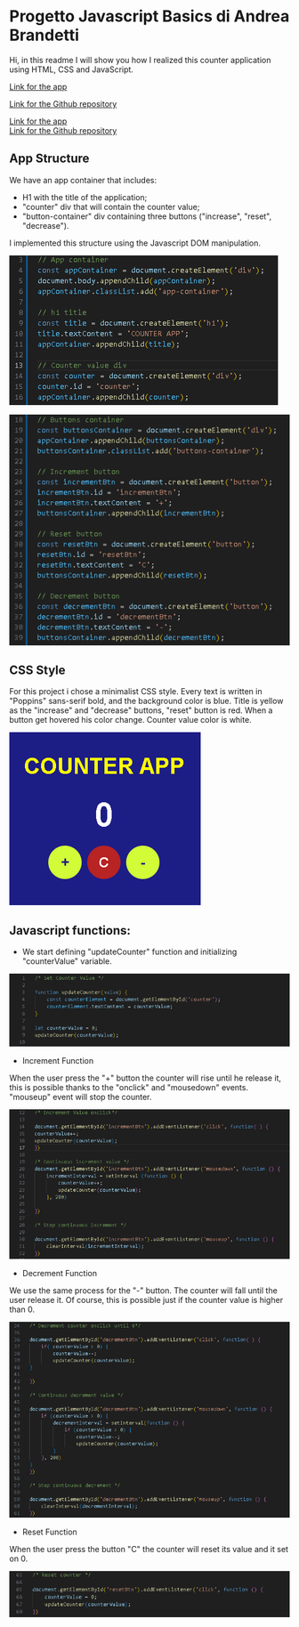 # Progetto Javascript Basics di Andrea Brandetti

Hi, in this readme I will show you how I realized this counter application using HTML, CSS and JavaScript.

[Link for the app](https://brandijsen.github.io/Progetto-JS-BASICS-di-Andrea-Brandetti/)

[Link for the Github repository](https://github.com/brandijsen/Progetto-JS-BASICS-di-Andrea-Brandetti)

<a href="https://brandijsen.github.io/Progetto-JS-BASICS-di-Andrea-Brandetti/" target="_blank">Link for the app</a>
<br>
<a href="https://github.com/brandijsen/Progetto-JS-BASICS-di-Andrea-Brandetti" target="_blank">Link for the Github repository</a>

## App Structure

We have an app container that includes:

- H1 with the title of the application;
- "counter" div that will contain the counter value;
- "button-container" div containing three buttons ("increase", "reset", "decrease").

I implemented this structure using the Javascript DOM manipulation.

![Test Image](./assets/images/structure1.png)

![Test Image](./assets/images/structure2.png)

## CSS Style

For this project i chose a minimalist CSS style.
Every text is written in "Poppins" sans-serif bold, and the background color is blue. Title is yellow as the "increase" and "decrease" buttons, "reset" button is red. When a button get hovered his color change. Counter value color is white.

![Test Image](./assets/images/app.png)

## Javascript functions:

- We start defining "updateCounter" function and initializing "counterValue" variable.

![Test Image](./assets/images/setCounterValue.png)

- Increment Function

When the user press the "+" button the counter will rise until he release it, this is possible thanks to the "onclick" and "mousedown" events. "mouseup" event will stop the counter.

![Test Image](./assets/images/increment.png)

- Decrement Function

We use the same process for the "-" button. The counter will fall until the user release it. Of course, this is possible just if the counter value is higher than 0.

![Test Image](./assets/images/decrement.png)

- Reset Function

When the user press the button "C" the counter will reset its value and it set on 0.

![Test Image](./assets/images/reset.png)
